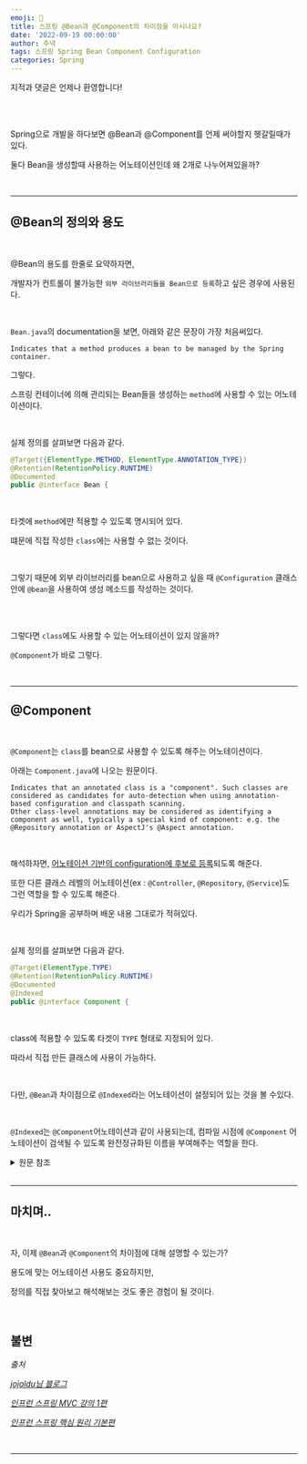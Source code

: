 ```yaml
---
emoji: 🔮
title: 스프링 @Bean과 @Component의 차이점을 아시나요?
date: '2022-09-19 00:00:00'
author: 주녁
tags: 스프링 Spring Bean Component Configuration
categories: Spring
---
```


지적과 댓글은 언제나 환영합니다!

<br/><br/>

Spring으로 개발을 하다보면 @Bean과 @Component를 언제 써야할지 헷갈릴때가 있다.

둘다 Bean을 생성할때 사용하는 어노테이션인데 왜 2개로 나누어져있을까?

<br>

---

## @Bean의 정의와 용도

<br>

@Bean의 용도를 한줄로 요약하자면,

개발자가 컨트롤이 불가능한 `외부 라이브러리들을 Bean으로 등록`하고 싶은 경우에 사용된다. 

<br>

`Bean.java`의 documentation을 보면, 아래와 같은 문장이 가장 처음써있다.

    Indicates that a method produces a bean to be managed by the Spring container.

그렇다. 

스프링 컨테이너에 의해 관리되는 Bean들을 생성하는 `method`에 사용할 수 있는 어노테이션이다.

<br>

실제 정의를 살펴보면 다음과 같다.


```java
@Target({ElementType.METHOD, ElementType.ANNOTATION_TYPE})
@Retention(RetentionPolicy.RUNTIME)
@Documented
public @interface Bean {
```

<br>

타겟에 `method`에만 적용할 수 있도록 명시되어 있다.

떄문에 직접 작성한 `class`에는 사용할 수 없는 것이다.

<br>

그렇기 때문에 외부 라이브러리를 bean으로 사용하고 싶을 때 `@Configuration` 클래스 안에 `@bean`을 사용하여 생성 메소드를 작성하는 것이다.

<br><br>

그렇다면 `class`에도 사용할 수 있는 어노테이션이 있지 않을까?

`@Component`가 바로 그렇다. 

<br>

---
## @Component

<br>

`@Component`는 `class`를 bean으로 사용할 수 있도록 해주는 어노테이션이다.

아래는 `Component.java`에 나오는 원문이다.

    Indicates that an annotated class is a "component". Such classes are considered as candidates for auto-detection when using annotation-based configuration and classpath scanning.
    Other class-level annotations may be considered as identifying a component as well, typically a special kind of component: e.g. the @Repository annotation or AspectJ's @Aspect annotation.


<br>

해석하자면, <u>어노테이션 기반의 configuration에 후보로 등록</u>되도록 해준다. 

또한 다른 클래스 레벨의 어노테이션(ex : `@Controller`, `@Repository`, `@Service`)도 그런 역할을 할 수 있도록 해준다. 

우리가 Spring을 공부하며 배운 내용 그대로가 적혀있다.

<br>

실제 정의를 살펴보면 다음과 같다.

```java
@Target(ElementType.TYPE)
@Retention(RetentionPolicy.RUNTIME)
@Documented
@Indexed
public @interface Component {
```

<br>

class에 적용할 수 있도록 타겟이 `TYPE` 형태로 지정되어 있다. 

따라서 직접 만든 클래스에 사용이 가능하다.

<br>

다만, `@Bean`과 차이점으로 `@Indexed`라는 어노테이션이 설정되어 있는 것을 볼 수있다. 

<br>

`@Indexed`는 `@Component`어노테이션과 같이 사용되는데, 컴파일 시점에 `@Component` 어노테이션이 검색될 수 있도록 완전정규화된 이름을 부여해주는 역할을 한다. 

<details>
    <summary>원문 참조</summary>

    The CandidateComponentsIndex is an alternative to classpath scanning that uses a metadata file generated at compilation time. The index allows retrieving the candidate components (i.e. fully qualified name) based on a stereotype. This annotation instructs the generator to index the element on which the annotated element is present or if it implements or extends from the annotated element. The stereotype is the fully qualified name of the annotated element.

    Consider the default Component annotation that is meta-annotated with this annotation. If a component is annotated with Component, an entry for that component will be added to the index using the org.springframework.stereotype.Component stereotype.
</details>

<br>

---
## 마치며..

<br>

자, 이제 `@Bean`과 `@Component`의 차이점에 대해 설명할 수 있는가?

용도에 맞는 어노테이션 사용도 중요하지만, 

정의를 직접 찾아보고 해석해보는 것도 좋은 경험이 될 것이다.



<br/>

## **불변**

_출처_

_[jojoldu님 블로그](https://jojoldu.tistory.com/27)_

_[인프런 스프링 MVC 강의 1편](https://www.inflearn.com/course/%EC%8A%A4%ED%94%84%EB%A7%81-mvc-1#)_

_[인프런 스프링 핵심 원리 기본편](https://www.inflearn.com/course/%EC%8A%A4%ED%94%84%EB%A7%81-%ED%95%B5%EC%8B%AC-%EC%9B%90%EB%A6%AC-%EA%B8%B0%EB%B3%B8%ED%8E%B8/)_

<br/>

---

```toc

```
